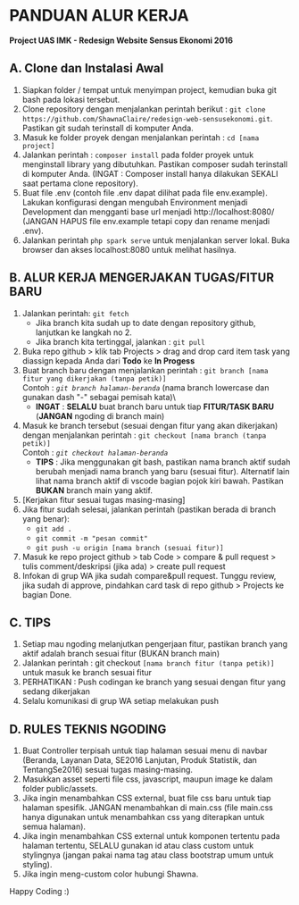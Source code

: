 # PANDUAN ALUR KERJA
**Project UAS IMK - Redesign Website Sensus Ekonomi 2016**

## A.  Clone dan Instalasi Awal
1. Siapkan folder / tempat untuk menyimpan project, kemudian buka git bash pada lokasi tersebut.
2. Clone repository dengan menjalankan perintah berikut : `git clone https://github.com/ShawnaClaire/redesign-web-sensusekonomi.git`. Pastikan git sudah terinstall di komputer Anda.
3. Masuk ke folder proyek dengan menjalankan perintah : `cd [nama project]`
4. Jalankan perintah : `composer install` pada folder proyek untuk menginstall library yang dibutuhkan. Pastikan composer sudah terinstall di komputer Anda. (INGAT : Composer install hanya dilakukan SEKALI saat pertama clone repository).
5. Buat file .env (contoh file .env dapat dilihat pada file env.example). Lakukan konfigurasi dengan mengubah Environment menjadi Development dan mengganti base url menjadi http://localhost:8080/ (JANGAN HAPUS file env.example tetapi copy dan rename menjadi .env).
6. Jalankan perintah `php spark serve` untuk menjalankan server lokal. Buka browser dan akses localhost:8080 untuk melihat hasilnya.


## B. ALUR KERJA MENGERJAKAN TUGAS/FITUR BARU
1. Jalankan perintah: `git fetch`
    -  Jika branch kita sudah up to date dengan repository github, lanjutkan ke langkah no 2.
    -  Jika branch kita tertinggal, jalankan : `git pull`
2. Buka repo github > klik tab Projects > drag and drop card item task yang diassign kepada Anda dari **Todo** ke **In Progess**
3. Buat branch baru dengan menjalankan perintah : `git branch [nama fitur yang dikerjakan (tanpa petik)]`\
Contoh : *`git branch halaman-beranda`*  (nama branch lowercase dan gunakan dash "-" sebagai pemisah kata)\
    - **INGAT** : **SELALU** buat branch baru untuk tiap **FITUR/TASK BARU** (**JANGAN** ngoding di branch main)
5. Masuk ke branch tersebut (sesuai dengan fitur yang akan dikerjakan) dengan menjalankan perintah : `git checkout [nama branch (tanpa petik)]`\
Contoh : *`git checkout halaman-beranda`*
    - **TIPS** : Jika menggunakan git bash, pastikan nama branch aktif sudah berubah menjadi nama branch yang baru (sesuai fitur). Alternatif lain lihat nama branch aktif di vscode bagian pojok kiri bawah. Pastikan **BUKAN** branch main yang aktif.
6. [Kerjakan fitur sesuai tugas masing-masing]
7. Jika fitur sudah selesai, jalankan perintah (pastikan berada di branch yang benar): 
    - `git add .`
    - `git commit -m "pesan commit"`
    - `git push -u origin [nama branch (sesuai fitur)]`
8. Masuk ke repo project github > tab Code > compare & pull request > tulis comment/deskripsi (jika ada) > create pull request
9. Infokan di grup WA jika sudah compare&pull request. Tunggu review, jika sudah di approve, pindahkan card task di repo github > Projects ke bagian Done.


## C. TIPS
1. Setiap mau ngoding melanjutkan pengerjaan fitur, pastikan branch yang aktif adalah branch sesuai fitur (BUKAN branch main)
2. Jalankan perintah : git checkout `[nama branch fitur (tanpa petik)]` untuk masuk ke branch sesuai fitur
3. PERHATIKAN : Push codingan ke branch yang sesuai dengan fitur yang sedang dikerjakan
4. Selalu komunikasi di grup WA setiap melakukan push
    
    
## D. RULES TEKNIS NGODING
1. Buat Controller terpisah untuk tiap halaman sesuai menu di navbar (Beranda, Layanan Data, SE2016 Lanjutan, Produk Statistik, dan TentangSe2016) sesuai tugas masing-masing.
2. Masukkan asset seperti file css, javascript, maupun image ke dalam folder public/assets.
3. Jika ingin menambahkan CSS external, buat file css baru untuk tiap halaman spesifik. JANGAN menambahkan di main.css (file main.css hanya digunakan untuk menambahkan css yang diterapkan untuk semua halaman).
4. Jika ingin menambahkan CSS external untuk komponen tertentu pada halaman tertentu, SELALU gunakan id atau class custom untuk stylingnya (jangan pakai nama tag atau class bootstrap umum untuk styling).
5. Jika ingin meng-custom color hubungi Shawna.


Happy Coding :)

